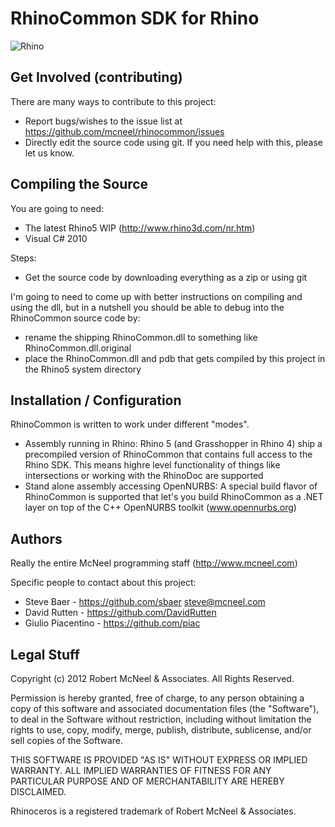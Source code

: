 RhinoCommon SDK for Rhino
=========================
![Rhino](https://lh6.googleusercontent.com/-pQtuyrwmcmg/TYtWECHGYNI/AAAAAAAAA7Y/rphjSmq1cuo/s200/Rhino_logo_wire.jpg)


Get Involved (contributing)
---------------------------
There are many ways to contribute to this project:

* Report bugs/wishes to the issue list at https://github.com/mcneel/rhinocommon/issues
* Directly edit the source code using git. If you need help with this, please let us know.

Compiling the Source
--------------------
You are going to need:

* The latest Rhino5 WIP (http://www.rhino3d.com/nr.htm)
* Visual C# 2010

Steps:

* Get the source code by downloading everything as a zip or using git

I'm going to need to come up with better instructions on compiling and using the dll, but in a nutshell you should be able to debug into the RhinoCommon source code by:

* rename the shipping RhinoCommon.dll to something like RhinoCommon.dll.original
* place the RhinoCommon.dll and pdb that gets compiled by this project in the Rhino5 system directory

Installation / Configuration
----------------------------
RhinoCommon is written to work under different "modes".
- Assembly running in Rhino: Rhino 5 (and Grasshopper in Rhino 4) ship a precompiled version of RhinoCommon that contains full access to the Rhino SDK. This means highre level functionality of things like intersections or working with the RhinoDoc are supported
- Stand alone assembly accessing OpenNURBS: A special build flavor of RhinoCommon is supported that let's you build RhinoCommon as a .NET layer on top of the C++ OpenNURBS toolkit (www.opennurbs.org)

Authors
-------
Really the entire McNeel programming staff (http://www.mcneel.com)

Specific people to contact about this project:

* Steve Baer - https://github.com/sbaer steve@mcneel.com
* David Rutten - https://github.com/DavidRutten
* Giulio Piacentino - https://github.com/piac

Legal Stuff
-----------
Copyright (c) 2012 Robert McNeel & Associates. All Rights Reserved.

Permission is hereby granted, free of charge, to any person obtaining a copy of
this software and associated documentation files (the "Software"), to deal in
the Software without restriction, including without limitation the rights to use,
copy, modify, merge, publish, distribute, sublicense, and/or sell copies of the
Software.

THIS SOFTWARE IS PROVIDED "AS IS" WITHOUT EXPRESS OR IMPLIED WARRANTY. ALL IMPLIED
WARRANTIES OF FITNESS FOR ANY PARTICULAR PURPOSE AND OF MERCHANTABILITY ARE HEREBY
DISCLAIMED.

Rhinoceros is a registered trademark of Robert McNeel & Associates.
